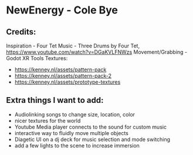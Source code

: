 # NewEnergy - Cole Bye

## Credits:
Inspiration - Four Tet
Music - Three Drums by Four Tet, https://www.youtube.com/watch?v=DGaKVLFNWzs
Movement/Grabbing - Godot XR Tools
Textures:
- https://kenney.nl/assets/pattern-pack
- https://kenney.nl/assets/pattern-pack-2
- https://kenney.nl/assets/prototype-textures


## Extra things I want to add:
- Audiolinking songs to change size, location, color
- nicer textures for the world 
- Youtube Media player connects to the sound for custom music
- interactive way to fluidly move multiple objects
- Diagetic UI on a dj deck for music selection and mode switching
- add a few lights to the scene to increase immersion


